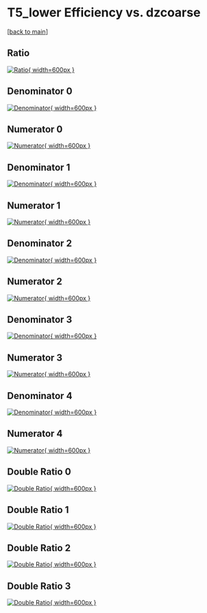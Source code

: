 # T5_lower Efficiency vs. dzcoarse

[[back to main](./)]



## Ratio

[![Ratio](../mtv/var/T5_lower_loweta_321_0_eff_dzcoarse.png){ width=600px }](../mtv/var/T5_lower_loweta_321_0_eff_dzcoarse.pdf)

## Denominator 0

[![Denominator](../mtv/den/T5_lower_loweta_321_0_eff_dzcoarse_den0.png){ width=600px }](../mtv/den/T5_lower_loweta_321_0_eff_dzcoarse_den0.pdf)

## Numerator 0

[![Numerator](../mtv/num/T5_lower_loweta_321_0_eff_dzcoarse_num0.png){ width=600px }](../mtv/num/T5_lower_loweta_321_0_eff_dzcoarse_num0.pdf)

## Denominator 1

[![Denominator](../mtv/den/T5_lower_loweta_321_0_eff_dzcoarse_den1.png){ width=600px }](../mtv/den/T5_lower_loweta_321_0_eff_dzcoarse_den1.pdf)

## Numerator 1

[![Numerator](../mtv/num/T5_lower_loweta_321_0_eff_dzcoarse_num1.png){ width=600px }](../mtv/num/T5_lower_loweta_321_0_eff_dzcoarse_num1.pdf)

## Denominator 2

[![Denominator](../mtv/den/T5_lower_loweta_321_0_eff_dzcoarse_den2.png){ width=600px }](../mtv/den/T5_lower_loweta_321_0_eff_dzcoarse_den2.pdf)

## Numerator 2

[![Numerator](../mtv/num/T5_lower_loweta_321_0_eff_dzcoarse_num2.png){ width=600px }](../mtv/num/T5_lower_loweta_321_0_eff_dzcoarse_num2.pdf)

## Denominator 3

[![Denominator](../mtv/den/T5_lower_loweta_321_0_eff_dzcoarse_den3.png){ width=600px }](../mtv/den/T5_lower_loweta_321_0_eff_dzcoarse_den3.pdf)

## Numerator 3

[![Numerator](../mtv/num/T5_lower_loweta_321_0_eff_dzcoarse_num3.png){ width=600px }](../mtv/num/T5_lower_loweta_321_0_eff_dzcoarse_num3.pdf)

## Denominator 4

[![Denominator](../mtv/den/T5_lower_loweta_321_0_eff_dzcoarse_den4.png){ width=600px }](../mtv/den/T5_lower_loweta_321_0_eff_dzcoarse_den4.pdf)

## Numerator 4

[![Numerator](../mtv/num/T5_lower_loweta_321_0_eff_dzcoarse_num4.png){ width=600px }](../mtv/num/T5_lower_loweta_321_0_eff_dzcoarse_num4.pdf)

## Double Ratio 0

[![Double Ratio](../mtv/ratio/T5_lower_loweta_321_0_eff_dzcoarse_ratio0.png){ width=600px }](../mtv/ratio/T5_lower_loweta_321_0_eff_dzcoarse_ratio0.pdf)

## Double Ratio 1

[![Double Ratio](../mtv/ratio/T5_lower_loweta_321_0_eff_dzcoarse_ratio1.png){ width=600px }](../mtv/ratio/T5_lower_loweta_321_0_eff_dzcoarse_ratio1.pdf)

## Double Ratio 2

[![Double Ratio](../mtv/ratio/T5_lower_loweta_321_0_eff_dzcoarse_ratio2.png){ width=600px }](../mtv/ratio/T5_lower_loweta_321_0_eff_dzcoarse_ratio2.pdf)

## Double Ratio 3

[![Double Ratio](../mtv/ratio/T5_lower_loweta_321_0_eff_dzcoarse_ratio3.png){ width=600px }](../mtv/ratio/T5_lower_loweta_321_0_eff_dzcoarse_ratio3.pdf)

